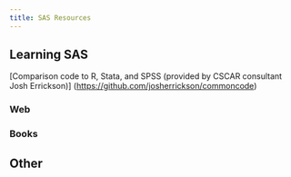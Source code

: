 ```yaml
---
title: SAS Resources
---
```


## Learning SAS

[Comparison code to R, Stata, and SPSS (provided by CSCAR consultant Josh Errickson)] (https://github.com/josherrickson/commoncode)

### Web



### Books



## Other